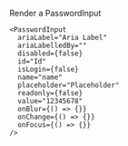 Render a PasswordInput

    <PasswordInput
      ariaLabel="Aria Label"
      ariaLabelledBy=""
      disabled={false}
      id="Id"
      isLogin={false}
      name="name"
      placeholder="Placeholder"
      readonly={false}
      value="12345678"
      onBlur={() => {}}
      onChange={() => {}}
      onFocus={() => {}}
    />
